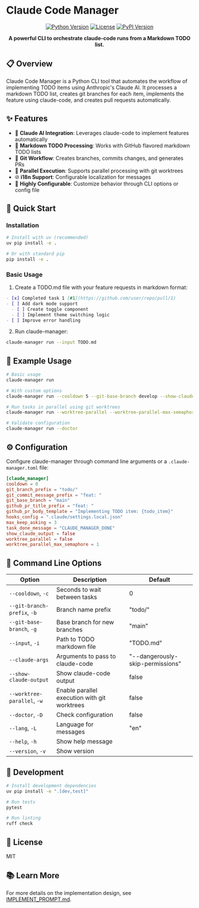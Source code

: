 # Claude Code Manager

<div align="center">

[![Python Version](https://img.shields.io/badge/python-3.11+-blue.svg)](https://www.python.org/downloads/)
[![License](https://img.shields.io/badge/license-MIT-green.svg)](LICENSE)
[![PyPI Version](https://img.shields.io/badge/pypi-0.1.0-blue.svg)](https://pypi.org/project/claude-code-manager/)

**A powerful CLI to orchestrate claude-code runs from a Markdown TODO list.**

</div>

## 📋 Overview

Claude Code Manager is a Python CLI tool that automates the workflow of implementing TODO items using Anthropic's Claude AI. It processes a markdown TODO list, creates git branches for each item, implements the feature using claude-code, and creates pull requests automatically.

## ✨ Features

- 🤖 **Claude AI Integration**: Leverages claude-code to implement features automatically
- 📝 **Markdown TODO Processing**: Works with GitHub flavored markdown TODO lists
- 🌲 **Git Workflow**: Creates branches, commits changes, and generates PRs
- 🔀 **Parallel Execution**: Supports parallel processing with git worktrees
- 🌐 **i18n Support**: Configurable localization for messages
- 🧰 **Highly Configurable**: Customize behavior through CLI options or config file

## 🚀 Quick Start

### Installation

```bash
# Install with uv (recommended)
uv pip install -e .

# Or with standard pip
pip install -e .
```

### Basic Usage

1. Create a TODO.md file with your feature requests in markdown format:
```markdown
- [x] Completed task 1 [#1](https://github.com/user/repo/pull/1)
- [ ] Add dark mode support
  - [ ] Create toggle component
  - [ ] Implement theme switching logic
- [ ] Improve error handling
```

2. Run claude-manager:
```bash
claude-manager run --input TODO.md
```

## 📖 Example Usage

```bash
# Basic usage
claude-manager run

# With custom options
claude-manager run --cooldown 5 --git-base-branch develop --show-claude-output

# Run tasks in parallel using git worktrees
claude-manager run --worktree-parallel --worktree-parallel-max-semaphore 3

# Validate configuration
claude-manager run --doctor
```

## ⚙️ Configuration

Configure claude-manager through command line arguments or a `.claude-manager.toml` file:

```toml
[claude_manager]
cooldown = 0
git_branch_prefix = "todo/"
git_commit_message_prefix = "feat: "
git_base_branch = "main"
github_pr_title_prefix = "feat: "
github_pr_body_template = "Implementing TODO item: {todo_item}"
hooks_config = ".claude/settings.local.json"
max_keep_asking = 3
task_done_message = "CLAUDE_MANAGER_DONE"
show_claude_output = false
worktree_parallel = false
worktree_parallel_max_semaphore = 1
```

## 🔧 Command Line Options

| Option | Description | Default |
|--------|-------------|---------|
| `--cooldown`, `-c` | Seconds to wait between tasks | 0 |
| `--git-branch-prefix`, `-b` | Branch name prefix | "todo/" |
| `--git-base-branch`, `-g` | Base branch for new branches | "main" |
| `--input`, `-i` | Path to TODO markdown file | "TODO.md" |
| `--claude-args` | Arguments to pass to claude-code | "--dangerously-skip-permissions" |
| `--show-claude-output` | Show claude-code output | false |
| `--worktree-parallel`, `-w` | Enable parallel execution with git worktrees | false |
| `--doctor`, `-D` | Check configuration | false |
| `--lang`, `-L` | Language for messages | "en" |
| `--help`, `-h` | Show help message | |
| `--version`, `-v` | Show version | |

## 🧪 Development

```bash
# Install development dependencies
uv pip install -e ".[dev,test]"

# Run tests
pytest

# Run linting
ruff check
```

## 📄 License

MIT

## 📚 Learn More

For more details on the implementation design, see [IMPLEMENT_PROMPT.md](IMPLEMENT_PROMPT.md).